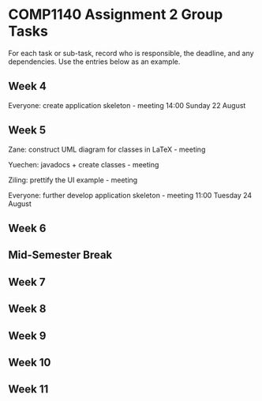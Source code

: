 # COMP1140 Assignment 2 Group Tasks

For each task or sub-task, record who is responsible, the deadline, and any dependencies.
Use the entries below as an example.

## Week 4

Everyone: create application skeleton - meeting 14:00 Sunday 22 August

## Week 5

Zane: construct UML diagram for classes in LaTeX - meeting

Yuechen: javadocs + create classes - meeting

Ziling: prettify the UI example - meeting

Everyone: further develop application skeleton - meeting 11:00 Tuesday 24 August

## Week 6

## Mid-Semester Break

## Week 7

## Week 8

## Week 9

## Week 10

## Week 11
